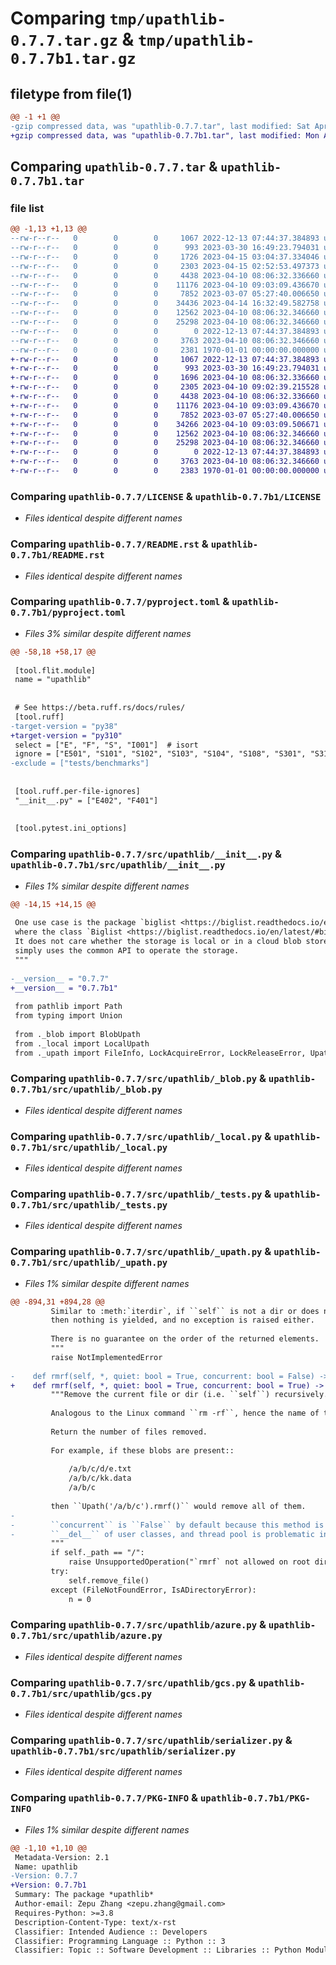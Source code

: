 # Comparing `tmp/upathlib-0.7.7.tar.gz` & `tmp/upathlib-0.7.7b1.tar.gz`

## filetype from file(1)

```diff
@@ -1 +1 @@
-gzip compressed data, was "upathlib-0.7.7.tar", last modified: Sat Apr 15 03:07:43 2023, max compression
+gzip compressed data, was "upathlib-0.7.7b1.tar", last modified: Mon Apr 10 09:15:46 2023, max compression
```

## Comparing `upathlib-0.7.7.tar` & `upathlib-0.7.7b1.tar`

### file list

```diff
@@ -1,13 +1,13 @@
--rw-r--r--   0        0        0     1067 2022-12-13 07:44:37.384893 upathlib-0.7.7/LICENSE
--rw-r--r--   0        0        0      993 2023-03-30 16:49:23.794031 upathlib-0.7.7/README.rst
--rw-r--r--   0        0        0     1726 2023-04-15 03:04:37.334046 upathlib-0.7.7/pyproject.toml
--rw-r--r--   0        0        0     2303 2023-04-15 02:52:53.497373 upathlib-0.7.7/src/upathlib/__init__.py
--rw-r--r--   0        0        0     4438 2023-04-10 08:06:32.336660 upathlib-0.7.7/src/upathlib/_blob.py
--rw-r--r--   0        0        0    11176 2023-04-10 09:03:09.436670 upathlib-0.7.7/src/upathlib/_local.py
--rw-r--r--   0        0        0     7852 2023-03-07 05:27:40.006650 upathlib-0.7.7/src/upathlib/_tests.py
--rw-r--r--   0        0        0    34436 2023-04-14 16:32:49.582758 upathlib-0.7.7/src/upathlib/_upath.py
--rw-r--r--   0        0        0    12562 2023-04-10 08:06:32.346660 upathlib-0.7.7/src/upathlib/azure.py
--rw-r--r--   0        0        0    25298 2023-04-10 08:06:32.346660 upathlib-0.7.7/src/upathlib/gcs.py
--rw-r--r--   0        0        0        0 2022-12-13 07:44:37.384893 upathlib-0.7.7/src/upathlib/py.typed
--rw-r--r--   0        0        0     3763 2023-04-10 08:06:32.346660 upathlib-0.7.7/src/upathlib/serializer.py
--rw-r--r--   0        0        0     2381 1970-01-01 00:00:00.000000 upathlib-0.7.7/PKG-INFO
+-rw-r--r--   0        0        0     1067 2022-12-13 07:44:37.384893 upathlib-0.7.7b1/LICENSE
+-rw-r--r--   0        0        0      993 2023-03-30 16:49:23.794031 upathlib-0.7.7b1/README.rst
+-rw-r--r--   0        0        0     1696 2023-04-10 08:06:32.336660 upathlib-0.7.7b1/pyproject.toml
+-rw-r--r--   0        0        0     2305 2023-04-10 09:02:39.215528 upathlib-0.7.7b1/src/upathlib/__init__.py
+-rw-r--r--   0        0        0     4438 2023-04-10 08:06:32.336660 upathlib-0.7.7b1/src/upathlib/_blob.py
+-rw-r--r--   0        0        0    11176 2023-04-10 09:03:09.436670 upathlib-0.7.7b1/src/upathlib/_local.py
+-rw-r--r--   0        0        0     7852 2023-03-07 05:27:40.006650 upathlib-0.7.7b1/src/upathlib/_tests.py
+-rw-r--r--   0        0        0    34266 2023-04-10 09:03:09.506671 upathlib-0.7.7b1/src/upathlib/_upath.py
+-rw-r--r--   0        0        0    12562 2023-04-10 08:06:32.346660 upathlib-0.7.7b1/src/upathlib/azure.py
+-rw-r--r--   0        0        0    25298 2023-04-10 08:06:32.346660 upathlib-0.7.7b1/src/upathlib/gcs.py
+-rw-r--r--   0        0        0        0 2022-12-13 07:44:37.384893 upathlib-0.7.7b1/src/upathlib/py.typed
+-rw-r--r--   0        0        0     3763 2023-04-10 08:06:32.346660 upathlib-0.7.7b1/src/upathlib/serializer.py
+-rw-r--r--   0        0        0     2383 1970-01-01 00:00:00.000000 upathlib-0.7.7b1/PKG-INFO
```

### Comparing `upathlib-0.7.7/LICENSE` & `upathlib-0.7.7b1/LICENSE`

 * *Files identical despite different names*

### Comparing `upathlib-0.7.7/README.rst` & `upathlib-0.7.7b1/README.rst`

 * *Files identical despite different names*

### Comparing `upathlib-0.7.7/pyproject.toml` & `upathlib-0.7.7b1/pyproject.toml`

 * *Files 3% similar despite different names*

```diff
@@ -58,18 +58,17 @@
 
 [tool.flit.module]
 name = "upathlib"
 
 
 # See https://beta.ruff.rs/docs/rules/
 [tool.ruff]
-target-version = "py38"
+target-version = "py310"
 select = ["E", "F", "S", "I001"]  # isort
 ignore = ["E501", "S101", "S102", "S103", "S104", "S108", "S301", "S311", "S608"]
-exclude = ["tests/benchmarks"]
 
 
 [tool.ruff.per-file-ignores]
 "__init__.py" = ["E402", "F401"]
 
 
 [tool.pytest.ini_options]
```

### Comparing `upathlib-0.7.7/src/upathlib/__init__.py` & `upathlib-0.7.7b1/src/upathlib/__init__.py`

 * *Files 1% similar despite different names*

```diff
@@ -14,15 +14,15 @@
 
 One use case is the package `biglist <https://biglist.readthedocs.io/en/latest/>`__,
 where the class `Biglist <https://biglist.readthedocs.io/en/latest/#biglist.Biglist>`__ takes a Upath object to indicate its location of storage.
 It does not care whether the storage is local or in a cloud blob store---it
 simply uses the common API to operate the storage.
 """
 
-__version__ = "0.7.7"
+__version__ = "0.7.7b1"
 
 from pathlib import Path
 from typing import Union
 
 from ._blob import BlobUpath
 from ._local import LocalUpath
 from ._upath import FileInfo, LockAcquireError, LockReleaseError, Upath
```

### Comparing `upathlib-0.7.7/src/upathlib/_blob.py` & `upathlib-0.7.7b1/src/upathlib/_blob.py`

 * *Files identical despite different names*

### Comparing `upathlib-0.7.7/src/upathlib/_local.py` & `upathlib-0.7.7b1/src/upathlib/_local.py`

 * *Files identical despite different names*

### Comparing `upathlib-0.7.7/src/upathlib/_tests.py` & `upathlib-0.7.7b1/src/upathlib/_tests.py`

 * *Files identical despite different names*

### Comparing `upathlib-0.7.7/src/upathlib/_upath.py` & `upathlib-0.7.7b1/src/upathlib/_upath.py`

 * *Files 1% similar despite different names*

```diff
@@ -894,31 +894,28 @@
         Similar to :meth:`iterdir`, if ``self`` is not a dir or does not exist,
         then nothing is yielded, and no exception is raised either.
 
         There is no guarantee on the order of the returned elements.
         """
         raise NotImplementedError
 
-    def rmrf(self, *, quiet: bool = True, concurrent: bool = False) -> int:
+    def rmrf(self, *, quiet: bool = True, concurrent: bool = True) -> int:
         """Remove the current file or dir (i.e. ``self``) recursively.
 
         Analogous to the Linux command ``rm -rf``, hence the name of this method.
 
         Return the number of files removed.
 
         For example, if these blobs are present::
 
             /a/b/c/d/e.txt
             /a/b/c/kk.data
             /a/b/c
 
         then ``Upath('/a/b/c').rmrf()`` would remove all of them.
-
-        ``concurrent`` is ``False`` by default because this method is often used in
-        ``__del__`` of user classes, and thread pool is problematic in ``__del__``.
         """
         if self._path == "/":
             raise UnsupportedOperation("`rmrf` not allowed on root directory")
         try:
             self.remove_file()
         except (FileNotFoundError, IsADirectoryError):
             n = 0
```

### Comparing `upathlib-0.7.7/src/upathlib/azure.py` & `upathlib-0.7.7b1/src/upathlib/azure.py`

 * *Files identical despite different names*

### Comparing `upathlib-0.7.7/src/upathlib/gcs.py` & `upathlib-0.7.7b1/src/upathlib/gcs.py`

 * *Files identical despite different names*

### Comparing `upathlib-0.7.7/src/upathlib/serializer.py` & `upathlib-0.7.7b1/src/upathlib/serializer.py`

 * *Files identical despite different names*

### Comparing `upathlib-0.7.7/PKG-INFO` & `upathlib-0.7.7b1/PKG-INFO`

 * *Files 1% similar despite different names*

```diff
@@ -1,10 +1,10 @@
 Metadata-Version: 2.1
 Name: upathlib
-Version: 0.7.7
+Version: 0.7.7b1
 Summary: The package *upathlib*
 Author-email: Zepu Zhang <zepu.zhang@gmail.com>
 Requires-Python: >=3.8
 Description-Content-Type: text/x-rst
 Classifier: Intended Audience :: Developers
 Classifier: Programming Language :: Python :: 3
 Classifier: Topic :: Software Development :: Libraries :: Python Modules
```

